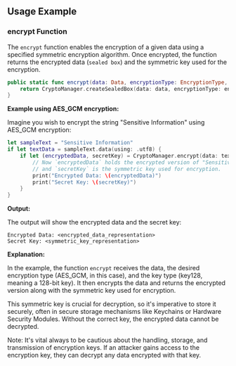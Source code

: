 

## **Usage Example**

### **encrypt Function**

The `encrypt` function enables the encryption of a given data using a specified symmetric encryption algorithm. Once encrypted, the function returns the encrypted data (`sealed box`) and the symmetric key used for the encryption.

```swift
public static func encrypt(data: Data, encryptionType: EncryptionType, keyType: SymmetricKeyType) -> (data: Data, secretKey: SymmetricKey)? {
    return CryptoManager.createSealedBox(data: data, encryptionType: encryptionType, keyType: keyType)
}
```

**Example using AES_GCM encryption:**

Imagine you wish to encrypt the string "Sensitive Information" using AES_GCM encryption:

```swift
let sampleText = "Sensitive Information"
if let textData = sampleText.data(using: .utf8) {
    if let (encryptedData, secretKey) = CryptoManager.encrypt(data: textData, encryptionType: .AES_GCM, keyType: .key128) {
        // Now `encryptedData` holds the encrypted version of "Sensitive Information"
        // and `secretKey` is the symmetric key used for encryption.
        print("Encrypted Data: \(encryptedData)")
        print("Secret Key: \(secretKey)")
    }
}
```

**Output:**

The output will show the encrypted data and the secret key:

```
Encrypted Data: <encrypted_data_representation>
Secret Key: <symmetric_key_representation>
```

**Explanation:**

In the example, the function `encrypt` receives the data, the desired encryption type (AES_GCM, in this case), and the key type (key128, meaning a 128-bit key). It then encrypts the data and returns the encrypted version along with the symmetric key used for encryption. 

This symmetric key is crucial for decryption, so it's imperative to store it securely, often in secure storage mechanisms like Keychains or Hardware Security Modules. Without the correct key, the encrypted data cannot be decrypted.



Note: It's vital always to be cautious about the handling, storage, and transmission of encryption keys. If an attacker gains access to the encryption key, they can decrypt any data encrypted with that key.
